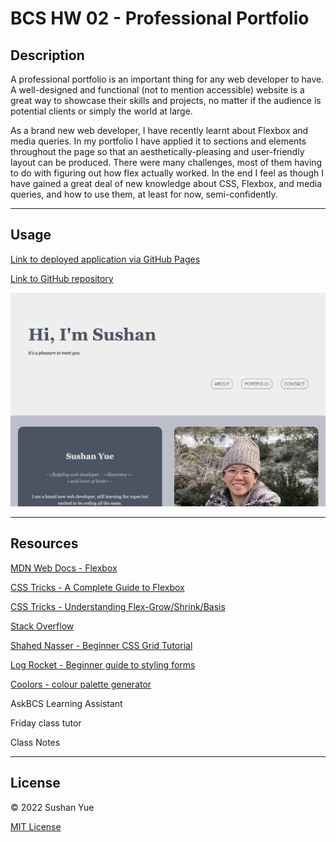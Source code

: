 # BCS HW 02 - Professional Portfolio

## Description

A professional portfolio is an important thing for any web developer to have. A well-designed and functional (not to mention accessible) website is a great way to showcase their skills and projects, no matter if the audience is potential clients or simply the world at large.

As a brand new web developer, I have recently learnt about Flexbox and media queries. In my portfolio I have applied it to sections and elements throughout the page so that an aesthetically-pleasing and user-friendly layout can be produced. There were many challenges, most of them having to do with figuring out how flex actually worked. In the end I feel as though I have gained a great deal of new knowledge about CSS, Flexbox, and media queries, and how to use them, at least for now, semi-confidently.

---

## Usage

[Link to deployed application via GitHub Pages](https://atlantablack.github.io/HW02_Portfolio/)

[Link to GitHub repository](https://github.com/AtlantaBlack/HW02_Portfolio)

![Screenshot of Professional Porfolio](assets/images/screenshot-application.jpg?raw=true "Sushan Yue portfolio screenshot")

---

## Resources

[MDN Web Docs - Flexbox](https://developer.mozilla.org/en-US/docs/Learn/CSS/CSS_layout/Flexbox)

[CSS Tricks - A Complete Guide to Flexbox](https://css-tricks.com/snippets/css/a-guide-to-flexbox/)

[CSS Tricks - Understanding Flex-Grow/Shrink/Basis](https://css-tricks.com/understanding-flex-grow-flex-shrink-and-flex-basis/)

[Stack Overflow](https://stackoverflow.com/)

[Shahed Nasser - Beginner CSS Grid Tutorial](https://blog.shahednasser.com/css-grid-tutorial-for-beginners/)

[Log Rocket - Beginner guide to styling forms](https://blog.logrocket.com/how-to-style-forms-with-css-a-beginners-guide/)

[Coolors - colour palette generator](https://coolors.co/?home)

AskBCS Learning Assistant

Friday class tutor

Class Notes

---

## License

© 2022 Sushan Yue

[MIT License](/LICENSE)
